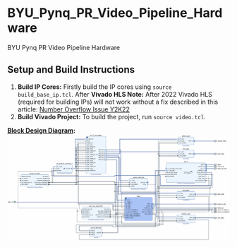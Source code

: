 # BYU_Pynq_PR_Video_Pipeline_Hardware
BYU Pynq PR Video Pipeline Hardware

## Setup and Build Instructions

1.  **Build IP Cores:** Firstly build the IP cores using `source build_base_ip.tcl`. After **Vivado HLS Note:** After 2022 Vivado HLS (required for building IPs) will not work without a fix described in this article: [Number Overflow Issue Y2K22](https://adaptivesupport.amd.com/s/article/76960?language=en_US)
2.  **Build Vivado Project:** To build the project, run `source video.tcl`.

**[Block Design Diagram](doc/video_bd.pdf):**
<img alt="Tracing Program Example for ADD Instruction" src="doc\video_bd.png">
